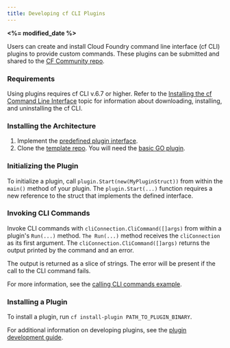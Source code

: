 ```yaml
---
title: Developing cf CLI Plugins
---
```


<strong><%= modified_date %></strong>

Users can create and install Cloud Foundry command line interface (cf CLI)
plugins to provide custom commands.
These plugins can be submitted and shared to the [CF Community repo](http://plugins.cloudfoundry.org/ui/).

### Requirements ###

Using plugins requires cf CLI v.6.7 or higher.
Refer to the [Installing the cf Command Line Interface](./install-go-cli.html) topic for information about downloading, installing, and uninstalling the cf CLI.

### Installing the Architecture ###

1. Implement the [predefined plugin interface](https://github.com/cloudfoundry/cli/blob/master/plugin/plugin.go).
1. Clone the [template repo](https://github.com/cloudfoundry/cli). You will need the [basic GO plugin](https://github.com/cloudfoundry/cli/blob/master/plugin_examples/basic_plugin.go).

### Initializing the Plugin ###

To initialize a plugin, call `plugin.Start(new(MyPluginStruct))` from within
the `main()` method of your plugin.
The `plugin.Start(...)` function requires a new reference to the struct that
implements the defined interface.

### Invoking CLI Commands ###

Invoke CLI commands with `cliConnection.CliCommand([]args)` from within a plugin's `Run(...)` method.
`The Run(...)` method receives the `cliConnection` as its first argument.
The `cliConnection.CliCommand([]args)` returns the output printed by the command and an error.

The output is returned as a slice of strings.
The error will be present if the call to the CLI command fails.

For more information, see the [calling CLI commands example](https://github.com/cloudfoundry/cli/blob/master/plugin_examples/call_cli_cmd/main/call_cli_cmd.go).

### Installing a Plugin ###

To install a plugin, run `cf install-plugin PATH_TO_PLUGIN_BINARY`.

For additional information on developing plugins, see the [plugin development guide](https://github.com/cloudfoundry/cli/tree/master/plugin_examples).
